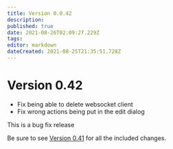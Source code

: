 ```yaml
---
title: Version 0.0.42
description:
published: true
date: 2021-08-26T02:09:27.229Z
tags:
editor: markdown
dateCreated: 2021-08-25T21:35:51.728Z
---
```


# Version 0.42

* Fix being able to delete websocket client
* Fix wrong actions being put in the edit dialog

This is a bug fix release

Be sure to see [Version 0.41](https://github.com/nate1280/ChannelPointHandler/wiki/Version-0.41) for all the included changes.